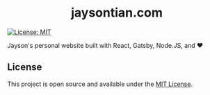 <h1 align="center">
  jaysontian.com
</h1>

[![License: MIT](https://img.shields.io/badge/License-MIT-blue.svg)](https://opensource.org/licenses/MIT)

Jayson's personal website built with React, Gatsby, Node.JS, and ❤️

## License

This project is open source and available under the [MIT License](LICENSE).
